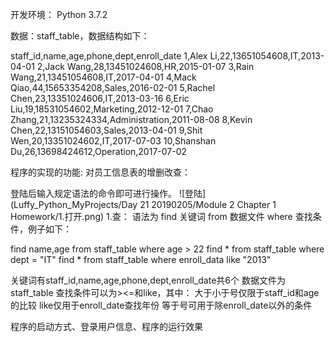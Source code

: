 开发环境： Python 3.7.2

数据：staff_table，数据结构如下：

staff_id,name,age,phone,dept,enroll_date
1,Alex Li,22,13651054608,IT,2013-04-01
2,Jack Wang,28,13451024608,HR,2015-01-07
3,Rain Wang,21,13451054608,IT,2017-04-01
4,Mack Qiao,44,15653354208,Sales,2016-02-01
5,Rachel Chen,23,13351024606,IT,2013-03-16
6,Eric Liu,19,18531054602,Marketing,2012-12-01
7,Chao Zhang,21,13235324334,Administration,2011-08-08
8,Kevin Chen,22,13151054603,Sales,2013-04-01
9,Shit Wen,20,13351024602,IT,2017-07-03
10,Shanshan Du,26,13698424612,Operation,2017-07-02

程序的实现的功能:
对员工信息表的增删改查：

登陆后输入规定语法的命令即可进行操作。
![登陆](Luffy_Python_MyProjects/Day 21 20190205/Module 2 Chapter 1 Homework/1.打开.png)
1.查：
语法为 find 关键词 from 数据文件 where 查找条件，例子如下：

find name,age from staff_table where age > 22
find * from staff_table where dept = "IT"
find * from staff_table where enroll_data like "2013"

关键词有staff_id,name,age,phone,dept,enroll_date共6个
数据文件为staff_table
查找条件可以为><=和like，其中：
  大于小于号仅限于staff_id和age的比较
  like仅用于enroll_date查找年份
  等于号可用于除enroll_date以外的条件
 



程序的启动方式、登录用户信息、程序的运行效果
